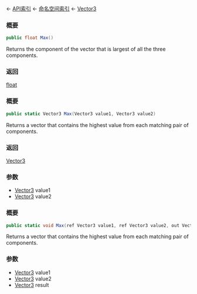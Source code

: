 ← [API索引](Api-Index) ← [命名空间索引](Namespace-Index) ← [Vector3](VRageMath.Vector3)

### 概要

```csharp
public float Max()
```

Returns the component of the vector that is largest of all the three components.

### 返回

[float](https://docs.microsoft.com/en-us/dotnet/api/System.Single?view=netframework-4.6)

### 概要

```csharp
public static Vector3 Max(Vector3 value1, Vector3 value2)
```

Returns a vector that contains the highest value from each matching pair of components.

### 返回

[Vector3](VRageMath.Vector3)

### 参数

* [Vector3](VRageMath.Vector3) value1
* [Vector3](VRageMath.Vector3) value2
### 概要

```csharp
public static void Max(ref Vector3 value1, ref Vector3 value2, out Vector3 result)
```

Returns a vector that contains the highest value from each matching pair of components.

### 参数

* [Vector3](VRageMath.Vector3) value1
* [Vector3](VRageMath.Vector3) value2
* [Vector3](VRageMath.Vector3) result
